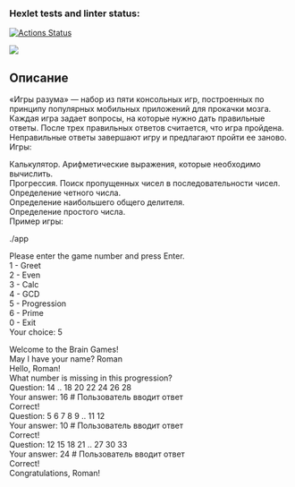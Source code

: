 ### Hexlet tests and linter status:
[![Actions Status](https://github.com/pkosarev/java-project-61/workflows/hexlet-check/badge.svg)](https://github.com/pkosarev/java-project-61/actions)

<a href="https://codeclimate.com/github/pkosarev/java-project-61/maintainability"><img src="https://api.codeclimate.com/v1/badges/e9d802043ace4e72aae3/maintainability" /></a>

## Описание

«Игры разума» — набор из пяти консольных игр, построенных по принципу популярных мобильных приложений для прокачки мозга. Каждая игра задает вопросы, на которые нужно дать правильные ответы. После трех правильных ответов считается, что игра пройдена. Неправильные ответы завершают игру и предлагают пройти ее заново. Игры:

Калькулятор. Арифметические выражения, которые необходимо вычислить.<br>
Прогрессия. Поиск пропущенных чисел в последовательности чисел.<br>
Определение четного числа.<br>
Определение наибольшего общего делителя.<br>
Определение простого числа.<br>
Пример игры:<br>

./app<br>

Please enter the game number and press Enter.<br>
1 - Greet<br>
2 - Even<br>
3 - Calc<br>
4 - GCD<br>
5 - Progression<br>
6 - Prime<br>
0 - Exit<br>
Your choice: 5<br>

Welcome to the Brain Games!<br>
May I have your name? Roman<br>
Hello, Roman!<br>
What number is missing in this progression?<br>
Question: 14 .. 18 20 22 24 26 28<br>
Your answer: 16 # Пользователь вводит ответ<br>
Correct!<br>
Question: 5 6 7 8 9 .. 11 12<br>
Your answer: 10 # Пользователь вводит ответ<br>
Correct!<br>
Question: 12 15 18 21 .. 27 30 33<br>
Your answer: 24 # Пользователь вводит ответ<br>
Correct!<br>
Congratulations, Roman!<br>

